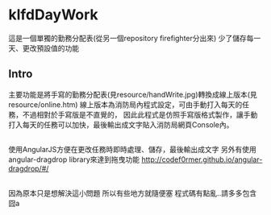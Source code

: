 # klfdDayWork

這是一個單獨的勤務分配表(從另一個repository firefighter分出來)
少了儲存每一天、更改預設值的功能


## Intro
主要功能是將手寫的勤務分配表(見resource/handWrite.jpg)轉換成線上版本(見resource/online.htm)
線上版本為消防局內程式設定，可由手動打入每天的任務，不過相對於手寫版是不直覺的，
因此此程式是仿照手寫版格式製作，讓手動打入每天的任務可以加快，最後輸出成文字貼入消防局網頁Console內。

## 
使用AngularJS方便在更改任務時即時處理、儲存，最後輸出成文字
另外有使用angular-dragdrop library來達到拖曳功能
http://codef0rmer.github.io/angular-dragdrop/#/

##
因為原本只是想解決這小問題 所以有些地方就隨便塞 程式碼有點亂..請多多包含 囧a

